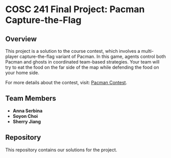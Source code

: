 # COSC 241 Final Project: Pacman Capture-the-Flag

## Overview
This project is a solution to the course contest, which involves a multi-player capture-the-flag variant of Pacman. In this game, agents control both Pacman and ghosts in coordinated team-based strategies. Your team will try to eat the food on the far side of the map while defending the food on your home side.

For more details about the contest, visit: [Pacman Contest](https://ai.berkeley.edu/contest.html).

## Team Members
- **Anna Serbina**
- **Soyon Choi**
- **Sherry Jiang**

## Repository
This repository contains our solutions for the project. 
